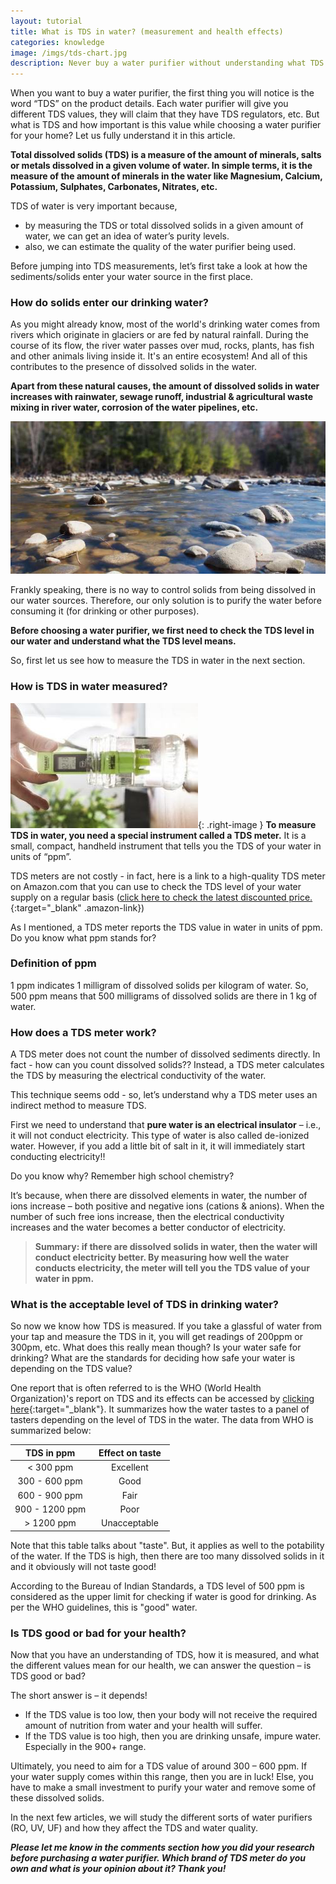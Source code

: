 ```yaml
---
layout: tutorial
title: What is TDS in water? (measurement and health effects)
categories: knowledge
image: /imgs/tds-chart.jpg
description: Never buy a water purifier without understanding what TDS (Total Dissolved Solids) in water is. Learn about TDS & its effect on your drinking water & health. 
---
```


When you want to buy a water purifier, the first thing you will notice is the word “TDS” on the product details. Each water purifier will give you different TDS values, they will claim that they have TDS regulators, etc. But what is TDS and how important is this value while choosing a water purifier for your home? Let us fully understand it in this article.

**Total dissolved solids (TDS) is a measure of the amount of minerals, salts or metals dissolved in a given volume of water. In simple terms, it is the measure of the amount of minerals in the water like Magnesium, Calcium, Potassium, Sulphates, Carbonates, Nitrates, etc.**

TDS of water is very important because,
* by measuring the TDS or total dissolved solids in a given amount of water, we can get an idea of water’s purity levels.
* also, we can estimate the quality of the water purifier being used.

Before jumping into TDS measurements, let’s first take a look at how the sediments/solids enter your water source in the first place. 

### **How do solids enter our drinking water?**
As you might already know, most of the world's drinking water comes from rivers which originate in glaciers or are fed by natural rainfall. During the course of its flow, the river water passes over mud, rocks, plants, has fish and other animals living inside it. It's an entire ecosystem! And all of this contributes to the presence of dissolved solids in the water. 

**Apart from these natural causes, the amount of dissolved solids in water increases with rainwater, sewage runoff, industrial & agricultural waste mixing in river water, corrosion of the water pipelines, etc.**

![River water contributes to TDS (total dissolved solids)](/imgs/total-dissolved-solids-river-water.jpg)


Frankly speaking, there is no way to control solids from being dissolved in our water sources. Therefore, our only solution is to purify the water before consuming it (for drinking or other purposes).

**Before choosing a water purifier, we first need to check the TDS level in our water and understand what the TDS level means.**

So, first let us see how to measure the TDS in water in the next section.


### **How is TDS in water measured?**
![TDS meter for measuring TDS of water](/imgs/tds-meter.jpg "TDS meter"){: .right-image }
**To measure TDS in water, you need a special instrument called a TDS meter.** It is a small, compact, handheld instrument that tells you the TDS of your water in units of “ppm”.

TDS meters are not costly - in fact, here is a link to a high-quality TDS meter on Amazon.com that you can use to check the TDS level of your water supply on a regular basis ([click here to check the latest discounted price.](https://www.amazon.in/Digital-Meter-Temperature-Quality-Measurement/dp/B00N7F1NLK/){:target="_blank" .amazon-link})

As I mentioned, a TDS meter reports the TDS value in water in units of ppm. Do you know what ppm stands for?

### **Definition of ppm**
1 ppm indicates 1 milligram of dissolved solids per kilogram of water. So, 500 ppm means that 500 milligrams of dissolved solids are there in 1 kg of water.

### **How does a TDS meter work?**
A TDS meter does not count the number of dissolved sediments directly. In fact - how can you count dissolved solids?? Instead, a TDS meter calculates the TDS by measuring the electrical conductivity of the water.

This technique seems odd - so, let’s understand why a TDS meter uses an indirect method to measure TDS.

First we need to understand that **pure water is an electrical insulator** – i.e., it will not conduct electricity. This type of water is also called de-ionized water. However, if you add a little bit of salt in it, it will immediately start conducting electricity!!

Do you know why? Remember high school chemistry?

It’s because, when there are dissolved elements in water, the number of ions increase – both positive and negative ions (cations & anions). When the number of such free ions increase, then the electrical conductivity increases and the water becomes a better conductor of electricity.

> **Summary: if there are dissolved solids in water, then the water will conduct electricity better. By measuring how well the water conducts electricity, the meter will tell you the TDS value of your water in ppm.**

### **What is the acceptable level of TDS in drinking water?**
So now we know how TDS is measured. If you take a glassful of water from your tap and measure the TDS in it, you will get readings of 200ppm or 300pm, etc. What does this really mean though? Is your water safe for drinking? What are the standards for deciding how safe your water is depending on the TDS value? 

One report that is often referred to is the WHO (World Health Organization)'s report on TDS and its effects can be accessed by [clicking here](https://www.who.int/water_sanitation_health/dwq/chemicals/tds.pdf){:target="_blank"}. It summarizes how the water tastes to a panel of tasters depending on the level of TDS in the water. The data from WHO is summarized below:

<table style="text-align: center;">
    <colgroup>
        <col width="50%" />
        <col width="50%" />
    </colgroup>
    <thead>
        <tr class="header">
            <th>TDS in ppm</th>
            <th>Effect on taste</th>
        </tr>
    </thead>
    <tbody style="text-align: center;">
        <tr>
            <td markdown="span">< 300 ppm</td>
            <td markdown="span">Excellent</td>
        </tr>
        <tr>
            <td markdown="span">300 - 600 ppm</td>
            <td markdown="span">Good</td>
        </tr>
        <tr>
            <td markdown="span">600 - 900 ppm</td>
            <td markdown="span">Fair</td>
        </tr>       
        <tr>
            <td markdown="span">900 - 1200 ppm</td>
            <td markdown="span">Poor</td>
        </tr>
        <tr>
            <td markdown="span"> > 1200 ppm</td>
            <td markdown="span">Unacceptable</td>
        </tr> 
    </tbody>
</table>

Note that this table talks about "taste". But, it applies as well to the potability of the water. If the TDS is high, then there are too many dissolved solids in it and it obviously will not taste good! 

According to the Bureau of Indian Standards, a TDS level of 500 ppm is considered as the upper limit for checking if water is good for drinking. As per the WHO guidelines, this is "good" water. 


### **Is TDS good or bad for your health?**
Now that you have an understanding of TDS, how it is measured, and what the different values mean for our health, we can answer the question – is TDS good or bad?

The short answer is – it depends!
* If the TDS value is too low, then your body will not receive the required amount of nutrition from water and your health will suffer.
* If the TDS value is too high, then you are drinking unsafe, impure water. Especially in the 900+ range. 

Ultimately, you need to aim for a TDS value of around 300 – 600 ppm. If your water supply comes within this range, then you are in luck! Else, you have to make a small investment to purify your water and remove some of these dissolved solids. 

In the next few articles, we will study the different sorts of water purifiers (RO, UV, UF) and how they affect the TDS and water quality. 

**_Please let me know in the comments section how you did your research before purchasing a water purifier. Which brand of TDS meter do you own and what is your opinion about it? Thank you!_**
